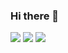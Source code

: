 ### Hi there 👋
<img src="https://img.shields.io/badge/JavaScript-#F7DF1E?style=flat&logo=TypeScript&logoColor=white"/>
<img src="https://img.shields.io/badge/JavaScript-#F7DF1E?style=flat&logo=JavaScript&logoColor=white"/>
<img src="https://img.shields.io/badge/Node.js-##339933?style=flat&logo=Node.js&logoColor=white"/>


<!--
**yisuho/yisuho** is a ✨ _special_ ✨ repository because its `README.md` (this file) appears on your GitHub profile.

Here are some ideas to get you started:

- 🔭 I’m currently working on ...
- 🌱 I’m currently learning ...
- 👯 I’m looking to collaborate on ...
- 🤔 I’m looking for help with ...
- 💬 Ask me about ...
- 📫 How to reach me: ...
- 😄 Pronouns: ...
- ⚡ Fun fact: ...
-->
